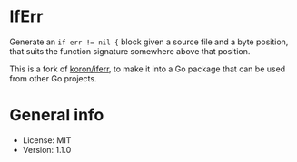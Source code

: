 # IfErr

Generate an `if err != nil {` block given a source file and a byte position, that suits the function signature somewhere above that position.

This is a fork of [koron/iferr](https://github.com/koron/iferr), to make it into a Go package that can be used from other Go projects.

# General info

* License: MIT
* Version: 1.1.0
